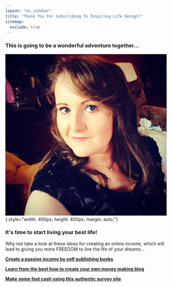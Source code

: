 ```yaml
---
layout: "no_sidebar"
title: "Thank You For Subscribing To Inspiring Life Design!"
sitemap:
  exclude: true  
---
```

 <div class="separator-2"></div>
 
### This is going to be a wonderful adventure together...

![Picture of Corinna](/i/Cory.jpg){:style="width: 400px; height: 400px; margin: auto;"}


### It's time to start living your best life!
Why not take a look at these ideas for creating an online income, which will lead to giving you more FREEDOM to live the life of your dreams...

<a href="/income-hustles/book-publishing.html"><b>Create a passive income by self publishing books</b></a>

<a href="/posts/write-about-what-you-love.html"><b>Learn from the best how to create your own money making blog</b></a>

<a href="/posts/cash-this-week.html"><b>Make some fast cash using this authentic survey site</b></a>


